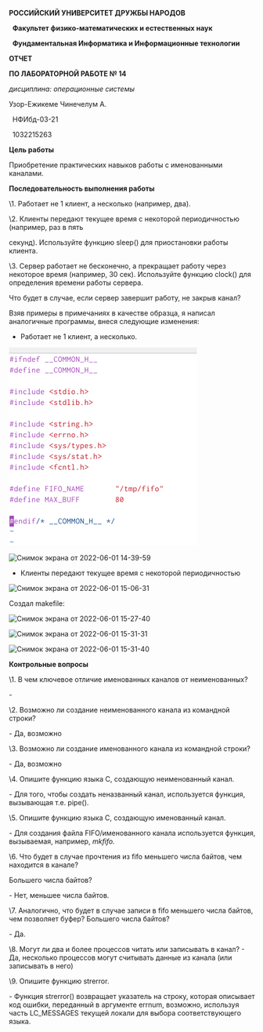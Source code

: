 ﻿**РОССИЙСКИЙ УНИВЕРСИТЕТ ДРУЖБЫ НАРОДОВ**

` `**Факультет физико-математических и естественных наук**

` `**Фундаментальная Информатика и Информационные технологии**

**ОТЧЕТ** 

**ПО ЛАБОРАТОРНОЙ РАБОТЕ № 14**

*дисциплина:*	*операционные системы*






Узор-Ежикеме Чинечелум А.

` `НФИбд-03-21

` `1032215263 





**Цель работы**

Приобретение практических навыков работы с именованными каналами.

**Последовательность выполнения работы**

\1. Работает не 1 клиент, а несколько (например, два).

\2. Клиенты передают текущее время с некоторой периодичностью (например, раз в пять

секунд). Используйте функцию sleep() для приостановки работы клиента.

\3. Сервер работает не бесконечно, а прекращает работу через некоторое время (например, 30 сек). Используйте функцию clock() для определения времени работы сервера.

Что будет в случае, если сервер завершит работу, не закрыв канал?


Взяв примеры в примечаниях в качестве образца, я написал аналогичные программы, внеся следующие изменения:

- Работает не 1 клиент, а несколько.

![](Aspose.Words.71f83a83-9cde-4a59-b423-447010a1ce38.001.png "Снимок экрана от 2022-06-01 14-29-56")

![](Aspose.Words.71f83a83-9cde-4a59-b423-447010a1ce38.002.png "Снимок экрана от 2022-06-01 14-39-59")

- Клиенты передают текущее время с некоторой периодичностью

![](Aspose.Words.71f83a83-9cde-4a59-b423-447010a1ce38.003.png "Снимок экрана от 2022-06-01 15-06-31")

Создал makefile:

![](Aspose.Words.71f83a83-9cde-4a59-b423-447010a1ce38.004.png "Снимок экрана от 2022-06-01 15-27-40")


![](Aspose.Words.71f83a83-9cde-4a59-b423-447010a1ce38.005.png "Снимок экрана от 2022-06-01 15-31-31")

![](Aspose.Words.71f83a83-9cde-4a59-b423-447010a1ce38.006.png "Снимок экрана от 2022-06-01 15-31-40")




**Контрольные вопросы**

\1. В чем ключевое отличие именованных каналов от неименованных?

\- 

\2. Возможно ли создание неименованного канала из командной строки?

\- Да, возможно

\3. Возможно ли создание именованного канала из командной строки?

\- Да, возможно

\4. Опишите функцию языка С, создающую неименованный канал.

\- Для того, чтобы создать неназванный канал, используется функция, вызывающая т.е. pipe().

\5. Опишите функцию языка С, создающую именованный канал.

\- Для создания файла FIFO/именованного канала используется функция, вызываемая, например, *mkfifo.*

\6. Что будет в случае прочтения из fifo меньшего числа байтов, чем находится в канале?

Большего числа байтов?

\- Нет, меньшее числа байтов.

\7. Аналогично, что будет в случае записи в fifo меньшего числа байтов, чем позволяет буфер? Большего числа байтов?

\- Да.

\8. Могут ли два и более процессов читать или записывать в канал?
\- Да, несколько процессов могут считывать данные из канала (или записывать в него)

\9. Опишите функцию strerror.

\- Функция strerror() возвращает указатель на строку, которая описывает код ошибки, переданный в аргументе errnum, возможно, используя часть LC\_MESSAGES текущей локали для выбора соответствующего языка.




